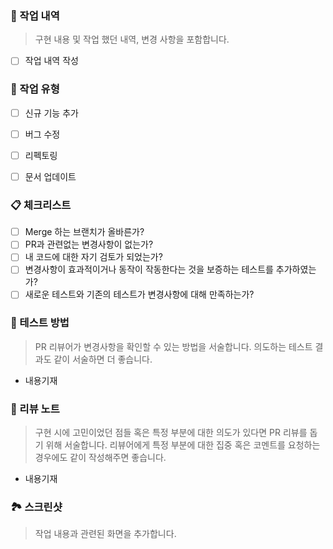 
### 📙 작업 내역

> 구현 내용 및 작업 했던 내역, 변경 사항을 포함합니다.

- [ ] 작업 내역 작성


### 📘 작업 유형

- [ ] 신규 기능 추가
- [ ] 버그 수정
- [ ] 리펙토링
- [ ] 문서 업데이트


### 📋 체크리스트

- [ ] Merge 하는 브랜치가 올바른가?
- [ ] PR과 관련없는 변경사항이 없는가?
- [ ] 내 코드에 대한 자기 검토가 되었는가?
- [ ] 변경사항이 효과적이거나 동작이 작동한다는 것을 보증하는 테스트를 추가하였는가?
- [ ] 새로운 테스트와 기존의 테스트가 변경사항에 대해 만족하는가?

### 📱 테스트 방법

> PR 리뷰어가 변경사항을 확인할 수 있는 방법을 서술합니다. 의도하는 테스트 결과도 같이 서술하면 더 좋습니다.

- 내용기재

### 📝 리뷰 노트

> 구현 시에 고민이었던 점들 혹은 특정 부분에 대한 의도가 있다면 PR 리뷰를 돕기 위해 서술합니다. 리뷰어에게 특정 부분에 대한 집중 혹은 코멘트를 요청하는 경우에도 같이 작성해주면 좋습니다.

- 내용기재

### 🏞️ 스크린샷

> 작업 내용과 관련된 화면을 추가합니다.
